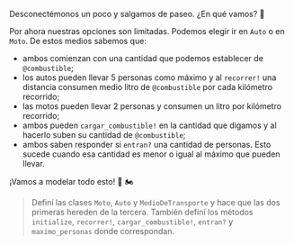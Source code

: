 Desconectémonos un poco y salgamos de paseo. ¿En qué vamos? :thinking:

Por ahora nuestras opciones son limitadas. Podemos elegir ir en `Auto` o en `Moto`. De estos medios sabemos que: 

* ambos comienzan con una cantidad que podemos establecer de `@combustible`;
* los autos pueden llevar 5 personas como máximo y al `recorrer!` una distancia consumen medio litro de `@combustible` por cada kilómetro recorrido;
* las motos pueden llevar 2 personas y consumen un litro por kilómetro recorrido;
* ambos pueden `cargar_combustible!` en la cantidad que digamos y al hacerlo suben su cantidad de `@combustible`;
* ambos saben responder si `entran?` una cantidad de personas. Esto sucede cuando esa cantidad es menor o igual al máximo que pueden llevar.

¡Vamos a modelar todo esto! :red_car: :motorcycle:

> Definí las clases `Moto`, `Auto` y `MedioDeTransporte` y hace que las dos primeras hereden de la tercera. También definí los métodos `initialize`, `recorrer!`, `cargar_combustible!`, `entran?` y `maximo_personas` donde correspondan.
